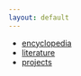 ```yaml
---
layout: default
---
```


* [encyclopedia](encyclopedia)
* [literature](literature)
* [projects](projects)

